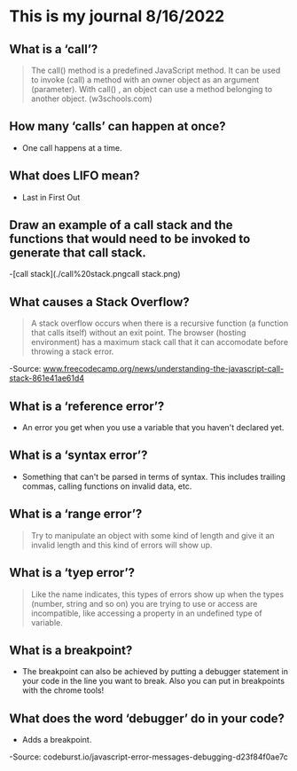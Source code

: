 # This is my journal 8/16/2022

## What is a ‘call’?

> The call() method is a predefined JavaScript method. It can be used to invoke (call) a method with an owner object as an argument (parameter). With call() , an object can use a method belonging to another object. (w3schools.com)

## How many ‘calls’ can happen at once?

- One call happens at a time.

## What does LIFO mean?

- Last in First Out

## Draw an example of a call stack and the functions that would need to be invoked to generate that call stack.

-[call stack](./call%20stack.pngcall stack.png)

## What causes a Stack Overflow?

> A stack overflow occurs when there is a recursive function (a function that calls itself) without an exit point. The browser (hosting environment) has a maximum stack call that it can accomodate before throwing a stack error.

-Source: www.freecodecamp.org/news/understanding-the-javascript-call-stack-861e41ae61d4

## What is a ‘reference error’?

- An error you get when you use a variable that you haven't declared yet.

## What is a ‘syntax error’?

- Something that can't be parsed in terms of syntax. This includes trailing commas, calling functions on invalid data, etc.

## What is a ‘range error’?

> Try to manipulate an object with some kind of length and give it an invalid length and this kind of errors will show up.

## What is a ‘tyep error’?

> Like the name indicates, this types of errors show up when the types (number, string and so on) you are trying to use or access are incompatible, like accessing a property in an undefined type of variable.

## What is a breakpoint?

- The breakpoint can also be achieved by putting a debugger statement in your code in the line you want to break. Also you can put in breakpoints with the chrome tools!

## What does the word ‘debugger’ do in your code?

- Adds a breakpoint.

-Source: codeburst.io/javascript-error-messages-debugging-d23f84f0ae7c

